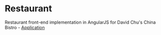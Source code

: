 # Restaurant

Restaurant front-end implementation in AngularJS for David Chu's China Bistro - [Application](https://jassimran.github.io/AngularJS/Module%205%20-%20Form%20Validation,%20Testing,%20and%20Restaurant%20Site%20Development/)
